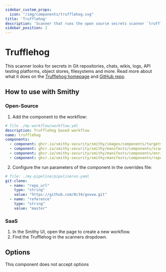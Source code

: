 ```yaml
---
sidebar_custom_props:
  icon: "/img/components/trufflehog.svg"
title: 'Trufflehog'
description: 'Scanner that runs the open source secrets scanner `trufflehog`.'
sidebar_position: 2
---
```


# Trufflehog

This scanner looks for secrets in Git repositories, chats, wikis, logs, API
testing platforms, object stores, filesystems and more.
Read more about what it does on
the [Trufflehog homepage](https://trufflesecurity.com/trufflehog)
and [GitHub repo](https://github.com/trufflesecurity/trufflehog).

## How to use with Smithy

### Open-Source

1. Add the component to the workflow:

```yaml
# file ./my-workflow/workflow.yml
description: Trufflehog based workflow
name: trufflehog
components:
  - component: ghcr.io/smithy-security/smithy/images/components/targets/git-clone:v1.3.2
  - component: ghcr.io/smithy-security/smithy/manifests/components/scanners/trufflehog:v1.1.1
  - component: ghcr.io/smithy-security/smithy/manifests/components/enrichers/custom-annotation:v0.1.1
  - component: ghcr.io/smithy-security/smithy/manifests/components/reporters/json-logger:v1.0.1

```

2. Configure the run parameters of the component in the overrides file:

```yaml
# file: ./my-pipeline/pipelinerun.yaml
git-clone:
  - name: "repo_url"
    type: "string"
    value: "https://github.com/0c34/govwa.git"
  - name: "reference"
    type: "string"
    value: "master"

```

### SaaS

1. In the Smithy UI, open the page to create a new workflow.
2. Find the Trufflehog in the scanners dropdown.

## Options

This component does not accept options
